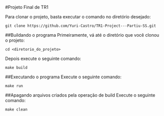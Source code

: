 #Projeto Final de TR1

Para clonar o projeto, basta executar o comando no diretório desejado:

	git clone https://github.com/Yuri-Castro/TR1-Project---Partiu-SS.git

##Buildando o programa
Primeiramente, vá até o diretório que você clonou o projeto:

	cd <diretorio_do_projeto>

Depois execute o seguinte comando:

	make build

##Executando o programa
Execute o seguinte comando:

	make run

##Apagando arquivos criados pela operação de build
Execute o seguinte comando:

	make clean
